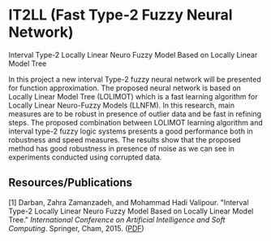 # IT2LL (Fast Type-2 Fuzzy Neural Network)
Interval Type-2 Locally Linear Neuro Fuzzy Model Based on Locally Linear Model Tree

In this project a new interval Type-2 fuzzy neural network will be presented for function approximation. The proposed neural network is based on Locally Linear Model Tree (LOLIMOT) which is a fast learning algorithm for Locally Linear Neuro-Fuzzy Models (LLNFM). In this research, main measures are to be robust in presence of outlier data and be fast in refining steps. The proposed combination between LOLIMOT learning algorithm and interval type-2 fuzzy logic systems presents a good performance both in robustness and speed measures. The results show that the proposed method has good robustness in presence of noise as we can see in experiments conducted using corrupted data.

## Resources/Publications

[1] Darban, Zahra Zamanzadeh, and Mohammad Hadi Valipour. "Interval Type-2 Locally Linear Neuro Fuzzy Model Based on Locally Linear Model Tree." _International Conference on Artificial Intelligence and Soft Computing_. Springer, Cham, 2015. ([PDF]([https://www.researchgate.net/profile/Mohammad_Hadi_Valipour/publication/282180013_Interval_Type-2_Locally_Linear_Neuro_Fuzzy_Model_Based_on_Locally_Linear_Model_Tree/links/576c34ba08aec1ce8e1e5dd5.pdf](https://www.researchgate.net/profile/Mohammad_Hadi_Valipour/publication/282180013_Interval_Type-2_Locally_Linear_Neuro_Fuzzy_Model_Based_on_Locally_Linear_Model_Tree/links/576c34ba08aec1ce8e1e5dd5.pdf)))

